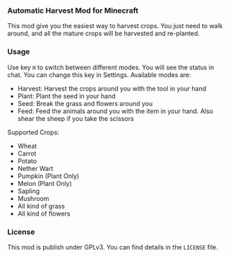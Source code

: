 ### Automatic Harvest Mod for Minecraft
This mod give you the easiest way to harvest crops.
You just need to walk around, and all the mature crops will be harvested and re-planted.

### Usage
Use key `H` to switch between different modes. You will see the status in chat. You can change this key in Settings.
Available modes are:

- Harvest: Harvest the crops around you with the tool in your hand
- Plant: Plant the seed in your hand
- Seed: Break the grass and flowers around you
- Feed: Feed the animals around you with the item in your hand. Also shear the sheep if you take the scissors

Supported Crops:

- Wheat
- Carrot
- Potato
- Nether Wart
- Pumpkin (Plant Only)
- Melon (Plant Only)
- Sapling
- Mushroom
- All kind of grass
- All kind of flowers

### License
This mod is publish under GPLv3.
You can find details in the `LICENSE` file.
